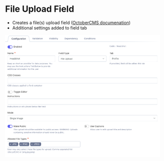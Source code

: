 # File Upload Field

- Creates a file(s) upload field ([OctoberCMS documenation](https://docs.octobercms.com/3.x/element/form/widget-fileupload.html))
- Additional settings added to field tab

![Field Configuration](./images/fileupload.png 'Field Configuration')